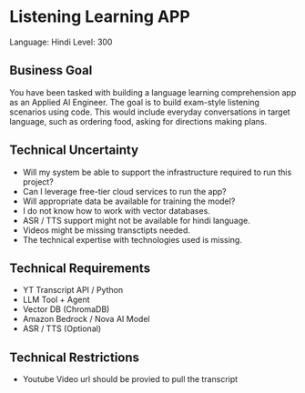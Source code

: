 # Listening Learning APP

Language: Hindi
Level: 300

## Business Goal
You have been tasked with building a language learning comprehension app as an Applied AI Engineer. 
The goal is to build exam-style listening scenarios using code. 
This would include everyday conversations in target language, such as ordering food, asking for directions making plans.

## Technical Uncertainty
- Will my system be able to support the infrastructure required to run this project? 
- Can I leverage free-tier cloud services to run the app?
- Will appropriate data be available for training the model?
- I do not know how to work with vector databases.
- ASR / TTS support might not be available for hindi language.
- Videos might be missing transctipts needed.
- The technical expertise with technologies used is missing. 

## Technical Requirements 
- YT Transcript API / Python
- LLM Tool + Agent
- Vector DB (ChromaDB)
- Amazon Bedrock / Nova AI Model
- ASR / TTS (Optional)


## Technical Restrictions
- Youtube Video url should be provied to pull the transcript